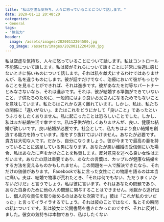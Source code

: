 ```yaml
---
title: "私は空虚な気持ち、人々に怒っていることについて話します。"
date: 2020-01-12 20:48:20
categories:
- General
tags:
- "無気力"
header:
  image: /assets/images/20200112204500.jpg
  og_image: /assets/images/20200112204500.jpg
---
```


私は空虚な気持ち、人々に怒っていることについて話します。私はコントロール不能感について話します。私は彼がそれらについて話すことに非常に快適に感じないときに怖いものについて話します。それは私を雌犬にするわけではありませんが、私を違うものにします。彼が話すだけでなく、治療において彼がもっとやることを見ることができれば、それは進歩です。彼があなたを対等なパートナーとみなさないなら、それは進歩です。それは、彼が結婚する準備ができていないこと、子供たちのために、一般的にはより良いお父さんになるためでもないことを意味しています。私たちはこれから遠く離れています。しかし、私は、私たちの関係に「違いがない」、またはこれをどうにかして「良いこと」であったというふりをしたくありません。私に起こったことは恐ろしいことでした。しかし、私はまだ結婚生活で幸せです。私は子供が欲しくありませんが、良い、健康な結婚が欲しいです。良い結婚が必要です。社会として、私たちはより良い結婚を創造する能力を持っています。指をすり抜けてはいけません。あなたが必要です。貴方は大切な人です。だから、自分になりましょう。彼が今までで最高の妻を持っていることに満足している男になります。あなたが悪い離婚の受信側にいた場合、私はあなたに声をかけたことを称賛します。反対意見を述べる良い女性はまだいます。あなたの話は重要であり、あなたの言葉は、カップルが健康な結婚をする方法を変えるものかもしれません。この問題を一人で解決できたなら、それだけの価値があります。 Facebookで私に言った女性にこの物語を語るのは本当に痛い。夫は、結婚で物事が荒れたとき、「それは何でもない、ただうまくいかないだけだ」と言うでしょう。私は彼に言います。それはあなたの問題であり、あなた自身のために他の人の問題に関与することはできません。地獄から逃げ出し、個人的な責任を取り始めるのはあなた次第です。」彼は「これが私のせいだった」と言ってイライラするでしょう。それは彼のことではなく、私とその瞬間の私についてです。私は彼女に公開書簡を書きたかったのですが、それに反対しました。彼女の気持ちは本物であり、私はしたくない
